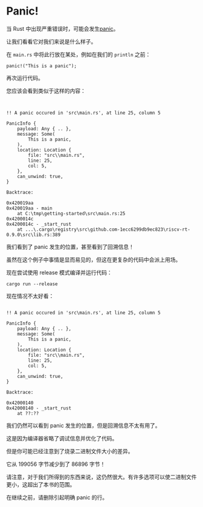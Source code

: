 # Panic!

当 Rust 中出现严重错误时，可能会发生[panic]。

让我们看看它对我们来说是什么样子。

在 `main.rs` 中将此行放在某处，例如在我们的 `println` 之前：

```rust,ignore
panic!("This is a panic");
```

再次运行代码。

您应该会看到类似于这样的内容：

```text


!! A panic occured in 'src\main.rs', at line 25, column 5

PanicInfo {
    payload: Any { .. },
    message: Some(
        This is a panic,
    ),
    location: Location {
        file: "src\\main.rs",
        line: 25,
        col: 5,
    },
    can_unwind: true,
}

Backtrace:

0x420019aa
0x420019aa - main
    at C:\tmp\getting-started\src\main.rs:25
0x4200014c
0x4200014c - _start_rust
    at ...\.cargo\registry\src\github.com-1ecc6299db9ec823\riscv-rt-0.9.0\src\lib.rs:389
```

我们看到了 panic 发生的位置，甚至看到了回溯信息！

虽然在这个例子中事情是显而易见的，但这在更复杂的代码中会派上用场。

现在尝试使用 release 模式编译并运行代码：
```shell
cargo run --release
```

现在情况不太好看：
```text

!! A panic occured in 'src\main.rs', at line 25, column 5

PanicInfo {
    payload: Any { .. },
    message: Some(
        This is a panic,
    ),
    location: Location {
        file: "src\\main.rs",
        line: 25,
        col: 5,
    },
    can_unwind: true,
}

Backtrace:

0x42000140
0x42000140 - _start_rust
    at ??:??
```

我们仍然可以看到 panic 发生的位置，但是回溯信息不太有用了。

这是因为编译器省略了调试信息并优化了代码。

但是你可能已经注意到了烧录二进制文件大小的差异。

它从 199056 字节减少到了 86896 字节！

请注意，对于我们所得到的东西来说，这仍然很大。有许多选项可以使二进制文件更小，这超出了本书的范围。
<!--(TODO：我们应该添加一个有关二进制大小的部分吗？) -->

在继续之前，请删除引起明确 panic 的行。

[panic]: https://doc.rust-lang.org/book/ch09-01-unrecoverable-errors-with-panic.html
